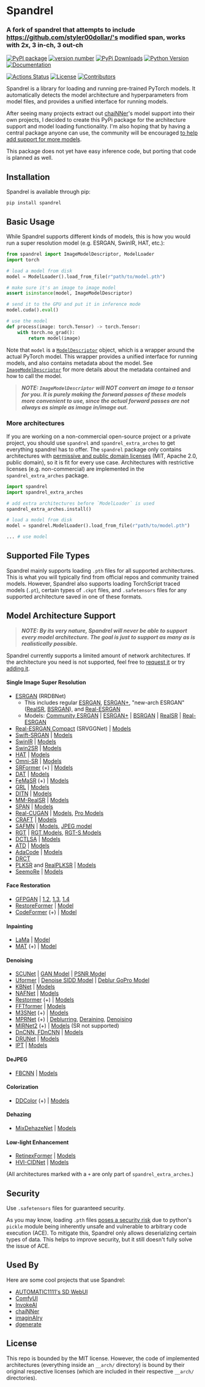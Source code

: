 # Spandrel
### A fork of spandrel that attempts to include https://github.com/styler00dollar/'s modified span, works with 2x, 3 in-ch, 3 out-ch
[![PyPI package](https://img.shields.io/badge/pip%20install-spandrel-brightgreen)](https://pypi.org/project/spandrel/)
[![version number](https://img.shields.io/pypi/v/spandrel?color=green&label=version)](https://github.com/chaiNNer-org/spandrel/releases)
[![PyPi Downloads](https://img.shields.io/pypi/dw/spandrel)](https://pypi.org/project/spandrel/#files)
[![Python Version](https://img.shields.io/pypi/pyversions/spandrel)](https://pypi.org/project/spandrel/#files:~:text=Requires%3A%20Python%20%3C3.12%2C%20%3E%3D3.8)
[![Documentation](https://img.shields.io/badge/-documentation-blue)](https://chainner.app/spandrel/)

[![Actions Status](https://github.com/chaiNNer-org/spandrel/workflows/Test/badge.svg)](https://github.com/chaiNNer-org/spandrel/actions)
[![License](https://img.shields.io/github/license/chaiNNer-org/spandrel)](https://github.com/chaiNNer-org/spandrel/blob/main/LICENSE)
[![Contributors](https://img.shields.io/github/contributors/chaiNNer-org/spandrel)](https://github.com/chaiNNer-org/spandrel/graphs/contributors)

Spandrel is a library for loading and running pre-trained PyTorch models. It automatically detects the model architecture and hyperparameters from model files, and provides a unified interface for running models.

After seeing many projects extract out [chaiNNer](https://github.com/chaiNNer-org/chaiNNer)'s model support into their own projects, I decided to create this PyPi package for the architecture support and model loading functionality. I'm also hoping that by having a central package anyone can use, the community will be encouraged [to help add support for more models](CONTRIBUTING.md).

This package does not yet have easy inference code, but porting that code is planned as well.

## Installation

Spandrel is available through pip:

```shell
pip install spandrel
```

## Basic Usage

While Spandrel supports different kinds of models, this is how you would run a super resolution model (e.g. ESRGAN, SwinIR, HAT, etc.):

```python
from spandrel import ImageModelDescriptor, ModelLoader
import torch

# load a model from disk
model = ModelLoader().load_from_file(r"path/to/model.pth")

# make sure it's an image to image model
assert isinstance(model, ImageModelDescriptor)

# send it to the GPU and put it in inference mode
model.cuda().eval()

# use the model
def process(image: torch.Tensor) -> torch.Tensor:
    with torch.no_grad():
        return model(image)
```

Note that `model` is a [`ModelDescriptor`](https://chainner.app/spandrel/#ModelDescriptor) object, which is a wrapper around the actual PyTorch model. This wrapper provides a unified interface for running models, and also contains metadata about the model. See [`ImageModelDescriptor`](https://chainner.app/spandrel/spandrel.ImageModelDescriptor.html) for more details about the metadata contained and how to call the model.

> **_NOTE: `ImageModelDescriptor` will NOT convert an image to a tensor for you. It is purely making the forward passes of these models more convenient to use, since the actual forward passes are not always as simple as image in/image out._**

### More architectures

If you are working on a non-commercial open-source project or a private project, you should use `spandrel` and `spandrel_extra_arches` to get everything spandrel has to offer. The `spandrel` package only contains architectures with [permissive and public domain licenses](https://en.wikipedia.org/wiki/Permissive_software_license) (MIT, Apache 2.0, public domain), so it is fit for every use case. Architectures with restrictive licenses (e.g. non-commercial) are implemented in the `spandrel_extra_arches` package.

```python
import spandrel
import spandrel_extra_arches

# add extra architectures before `ModelLoader` is used
spandrel_extra_arches.install()

# load a model from disk
model = spandrel.ModelLoader().load_from_file(r"path/to/model.pth")

... # use model
```

## Supported File Types

Spandrel mainly supports loading `.pth` files for all supported architectures. This is what you will typically find from official repos and community trained models. However, Spandrel also supports loading TorchScript traced models (`.pt`), certain types of `.ckpt` files, and `.safetensors` files for any supported architecture saved in one of these formats.

## Model Architecture Support

> **_NOTE: By its very nature, Spandrel will never be able to support every model architecture. The goal is just to support as many as is realistically possible._**

Spandrel currently supports a limited amount of network architectures. If the architecture you need is not supported, feel free to [request it](https://github.com/chaiNNer-org/spandrel/issues) or try [adding it](CONTRIBUTING.md).

#### Single Image Super Resolution

- [ESRGAN](https://github.com/xinntao/ESRGAN) (RRDBNet)
  - This includes regular [ESRGAN](https://github.com/xinntao/ESRGAN), [ESRGAN+](https://github.com/ncarraz/ESRGANplus), "new-arch ESRGAN" ([RealSR](https://github.com/jixiaozhong/RealSR), [BSRGAN](https://github.com/cszn/BSRGAN)), and [Real-ESRGAN](https://github.com/xinntao/Real-ESRGAN)
  - Models: [Community ESRGAN](https://openmodeldb.info) | [ESRGAN+](https://drive.google.com/drive/folders/1lNky9afqEP-qdxrAwDFPJ1g0ui4x7Sin) | [BSRGAN](https://github.com/cszn/BSRGAN/tree/main/model_zoo) | [RealSR](https://github.com/jixiaozhong/RealSR#pre-trained-models) | [Real-ESRGAN](https://github.com/xinntao/Real-ESRGAN/blob/master/docs/model_zoo.md)
- [Real-ESRGAN Compact](https://github.com/xinntao/Real-ESRGAN) (SRVGGNet) | [Models](https://github.com/xinntao/Real-ESRGAN/blob/master/docs/model_zoo.md)
- [Swift-SRGAN](https://github.com/Koushik0901/Swift-SRGAN) | [Models](https://github.com/Koushik0901/Swift-SRGAN/releases/tag/v0.1)
- [SwinIR](https://github.com/JingyunLiang/SwinIR) | [Models](https://github.com/JingyunLiang/SwinIR/releases/tag/v0.0)
- [Swin2SR](https://github.com/mv-lab/swin2sr) | [Models](https://github.com/mv-lab/swin2sr/releases/tag/v0.0.1)
- [HAT](https://github.com/XPixelGroup/HAT) | [Models](https://drive.google.com/drive/folders/1HpmReFfoUqUbnAOQ7rvOeNU3uf_m69w0)
- [Omni-SR](https://github.com/Francis0625/Omni-SR) | [Models](https://github.com/Francis0625/Omni-SR#preparation)
- [SRFormer](https://github.com/HVision-NKU/SRFormer) (+) | [Models](https://github.com/HVision-NKU/SRFormer#pretrain-models)
- [DAT](https://github.com/zhengchen1999/DAT) | [Models](https://github.com/zhengchen1999/DAT#testing)
- [FeMaSR](https://github.com/chaofengc/FeMaSR) (+) | [Models](https://github.com/chaofengc/FeMaSR/releases/tag/v0.1-pretrain_models)
- [GRL](https://github.com/ofsoundof/GRL-Image-Restoration) | [Models](https://github.com/ofsoundof/GRL-Image-Restoration/releases/tag/v1.0.0)
- [DITN](https://github.com/yongliuy/DITN) | [Models](https://drive.google.com/drive/folders/1XpHW27H5j2S4IH8t4lccgrgHkIjqrS-X)
- [MM-RealSR](https://github.com/TencentARC/MM-RealSR) | [Models](https://github.com/TencentARC/MM-RealSR/releases/tag/v1.0.0)
- [SPAN](https://github.com/hongyuanyu/SPAN) | [Models](https://drive.google.com/file/d/1iYUA2TzKuxI0vzmA-UXr_nB43XgPOXUg/view?usp=sharing)
- [Real-CUGAN](https://github.com/bilibili/ailab/tree/main/Real-CUGAN) | [Models](https://drive.google.com/drive/folders/1jAJyBf2qKe2povySwsGXsVMnzVyQzqDD), [Pro Models](https://drive.google.com/drive/folders/1hfT4WwnNUaS43ErrgXk0J1R5Ik8s5NVo)
- [CRAFT](https://github.com/AVC2-UESTC/CRAFT-SR) | [Models](https://drive.google.com/file/d/13wAmc93BPeBUBQ24zUZOuUpdBFG2aAY5/view?usp=sharing)
- [SAFMN](https://github.com/sunny2109/SAFMN) | [Models](https://drive.google.com/drive/folders/12O_xgwfgc76DsYbiClYnl6ErCDrsi_S9?usp=share_link), [JPEG model](https://github.com/sunny2109/SAFMN/releases/tag/v0.1.1)
- [RGT](https://github.com/zhengchen1999/RGT) | [RGT Models](https://drive.google.com/drive/folders/1zxrr31Kp2D_N9a-OUAPaJEn_yTaSXTfZ?usp=drive_link), [RGT-S Models](https://drive.google.com/drive/folders/1j46WHs1Gvyif1SsZXKy1Y1IrQH0gfIQ1?usp=drive_link)
- [DCTLSA](https://github.com/zengkun301/DCTLSA) | [Models](https://github.com/zengkun301/DCTLSA/tree/main/pretrained)
- [ATD](https://github.com/LabShuHangGU/Adaptive-Token-Dictionary) | [Models](https://drive.google.com/drive/folders/1D3BvTS1xBcaU1mp50k3pBzUWb7qjRvmB?usp=sharing)
- [AdaCode](https://github.com/kechunl/AdaCode) | [Models](https://github.com/kechunl/AdaCode/releases/tag/v0-pretrain_models)
- [DRCT](https://github.com/ming053l/DRCT)
- [PLKSR](https://github.com/dslisleedh/PLKSR) and [RealPLKSR](https://github.com/muslll/neosr/blob/master/neosr/archs/realplksr_arch.py) | [Models](https://drive.google.com/drive/u/1/folders/1lIkZ00y9cRQpLU9qmCIB2XtS-2ZoqKq8)
- [SeemoRe](https://github.com/eduardzamfir/seemoredetails) | [Models](https://drive.google.com/drive/folders/15jtvcS4jL_6QqEwaRodEN8FBrqVPrO2u?usp=share_link)

#### Face Restoration

- [GFPGAN](https://github.com/TencentARC/GFPGAN) | [1.2](https://github.com/TencentARC/GFPGAN/releases/download/v1.3.0/GFPGANv1.2.pth), [1.3](https://github.com/TencentARC/GFPGAN/releases/download/v1.3.0/GFPGANv1.3.pth), [1.4](https://github.com/TencentARC/GFPGAN/releases/download/v1.3.4/GFPGANv1.4.pth)
- [RestoreFormer](https://github.com/wzhouxiff/RestoreFormer) | [Model](https://github.com/TencentARC/GFPGAN/releases/download/v1.3.4/RestoreFormer.pth)
- [CodeFormer](https://github.com/sczhou/CodeFormer) (+) | [Model](https://github.com/sczhou/CodeFormer/releases/download/v0.1.0/codeformer.pth)

#### Inpainting

- [LaMa](https://github.com/advimman/lama) | [Model](https://github.com/Sanster/models/releases/download/add_big_lama/big-lama.pt)
- [MAT](https://github.com/fenglinglwb/MAT) (+) | [Model](https://github.com/Sanster/models/releases/download/add_mat/Places_512_FullData_G.pth)

#### Denoising

- [SCUNet](https://github.com/cszn/SCUNet) | [GAN Model](https://github.com/cszn/KAIR/releases/download/v1.0/scunet_color_real_gan.pth) | [PSNR Model](https://github.com/cszn/KAIR/releases/download/v1.0/scunet_color_real_psnr.pth)
- [Uformer](https://github.com/ZhendongWang6/Uformer) | [Denoise SIDD Model](https://mailustceducn-my.sharepoint.com/:u:/g/personal/zhendongwang_mail_ustc_edu_cn/Ea7hMP82A0xFlOKPlQnBJy0B9gVP-1MJL75mR4QKBMGc2w?e=iOz0zz) | [Deblur GoPro Model](https://mailustceducn-my.sharepoint.com/:u:/g/personal/zhendongwang_mail_ustc_edu_cn/EfCPoTSEKJRAshoE6EAC_3YB7oNkbLUX6AUgWSCwoJe0oA?e=jai90x)
- [KBNet](https://github.com/zhangyi-3/KBNet) | [Models](https://mycuhk-my.sharepoint.com/:f:/g/personal/1155135732_link_cuhk_edu_hk/EofsV3eVcAxNlrW72JXqzRUBhkM1Mzw50pJ3BHlAyMYnVw?e=MeMB5H)
- [NAFNet](https://github.com/megvii-research/NAFNet) | [Models](https://github.com/megvii-research/NAFNet#results-and-pre-trained-models)
- [Restormer](https://github.com/swz30/Restormer) (+) | [Models](https://github.com/swz30/Restormer/releases/tag/v1.0)
- [FFTformer](https://github.com/kkkls/FFTformer) | [Models](https://github.com/kkkls/FFTformer/releases/tag/pretrain_model)
- [M3SNet](https://github.com/Tombs98/M3SNet) (+) | [Models](https://drive.google.com/drive/folders/1y4BEX7LagtXVO98ZItSbJJl7WWM3gnbD)
- [MPRNet](https://github.com/swz30/MPRNet) (+) | [Deblurring](https://drive.google.com/file/d/1QwQUVbk6YVOJViCsOKYNykCsdJSVGRtb/view?usp=sharing), [Deraining](https://drive.google.com/file/d/1O3WEJbcat7eTY6doXWeorAbQ1l_WmMnM/view?usp=sharing), [Denoising](https://drive.google.com/file/d/1LODPt9kYmxwU98g96UrRA0_Eh5HYcsRw/view?usp=sharing)
- [MIRNet2](https://github.com/swz30/MIRNetv2) (+) | [Models](https://github.com/swz30/MIRNetv2/releases/tag/v1.0.0) (SR not supported)
- [DnCNN, FDnCNN](https://github.com/cszn/DPIR) | [Models](https://github.com/cszn/KAIR/releases/tag/v1.0)
- [DRUNet](https://github.com/cszn/DPIR) | [Models](https://github.com/cszn/KAIR/releases/tag/v1.0)
- [IPT](https://github.com/huawei-noah/Pretrained-IPT) | [Models](https://drive.google.com/drive/folders/1MVSdUX0YBExauG0fFz4ANiWTrq9xZEj7?usp=sharing)

#### DeJPEG

- [FBCNN](https://github.com/jiaxi-jiang/FBCNN) | [Models](https://github.com/jiaxi-jiang/FBCNN/releases/tag/v1.0)

#### Colorization

- [DDColor](https://github.com/piddnad/DDColor) (+) | [Models](https://github.com/piddnad/DDColor/blob/master/MODEL_ZOO.md)

#### Dehazing

- [MixDehazeNet](https://github.com/AmeryXiong/MixDehazeNet) | [Models](https://drive.google.com/drive/folders/1ep6W4H3vNxshYjq71Tb3MzxrXGgaiM6C?usp=drive_link)

#### Low-light Enhancement

- [RetinexFormer](https://github.com/caiyuanhao1998/Retinexformer) | [Models](https://drive.google.com/drive/folders/1ynK5hfQachzc8y96ZumhkPPDXzHJwaQV?usp=drive_link)
- [HVI-CIDNet](https://github.com/Fediory/HVI-CIDNet) | [Models](https://github.com/Fediory/HVI-CIDNet/#weights-and-results-)

(All architectures marked with a `+` are only part of `spandrel_extra_arches`.)

## Security

Use `.safetensors` files for guaranteed security.

As you may know, loading `.pth` files [poses a security risk](https://github.com/pytorch/pytorch/issues/52596) due to python's `pickle` module being inherently unsafe and vulnerable to arbitrary code execution (ACE). To mitigate this, Spandrel only allows deserializing certain types of data. This helps to improve security, but it still doesn't fully solve the issue of ACE.

## Used By

Here are some cool projects that use Spandrel:

- [AUTOMATIC1111's SD WebUI](https://github.com/AUTOMATIC1111/stable-diffusion-webui)
- [ComfyUI](https://github.com/comfyanonymous/ComfyUI)
- [InvokeAI](https://github.com/invoke-ai/InvokeAI)
- [chaiNNer](https://github.com/chaiNNer-org/chaiNNer)
- [imaginAIry](https://github.com/brycedrennan/imaginAIry)
- [dgenerate](https://github.com/Teriks/dgenerate)

## License

This repo is bounded by the MIT license. However, the code of implemented architectures (everything inside an `__arch/` directory) is bound by their original respective licenses (which are included in their respective `__arch/` directories).
